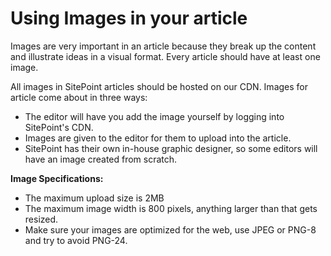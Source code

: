# Using Images in your article

Images are very important in an article because they break up the content and illustrate ideas in a visual format. Every article should have at least one image. 

All images in SitePoint articles should be hosted on our CDN. Images for article come about in three ways:
- The editor will have you add the image yourself by logging into SitePoint's CDN.
- Images are given to the editor for them to upload into the article. 
- SitePoint has their own in-house graphic designer, so some editors will have an image created from scratch.

**Image Specifications:** 
- The maximum upload size is 2MB
- The maximum image width is 800 pixels, anything larger than that gets resized. 
- Make sure your images are optimized for the web, use JPEG or PNG-8 and try to avoid PNG-24.
